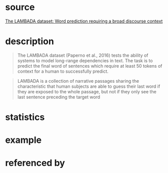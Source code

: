 # source
[The LAMBADA dataset: Word prediction requiring a broad discourse context](https://arxiv.org/pdf/1606.06031.pdf)
# description
>The LAMBADA dataset (Paperno et al., 2016) tests the
ability of systems to model long-range dependencies in
text. The task is to predict the final word of sentences
which require at least 50 tokens of context for a human to
successfully predict.

>LAMBADA
is a collection of narrative passages sharing the characteristic that human subjects
are able to guess their last word if they
are exposed to the whole passage, but not
if they only see the last sentence preceding the target word
# statistics

# example

# referenced by
